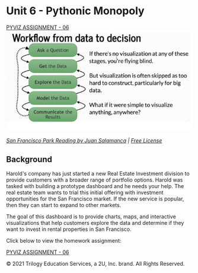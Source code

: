 # Unit 6 - Pythonic Monopoly
[PYVIZ ASSIGNMENT - 06](Starter_Code/rental_analysis.ipynb)
![San Francisco Park Reading](Images/know-how.gif)

*[San Francisco Park Reading by Juan Salamanca](https://www.pexels.com/photo/park-san-francisco-reading-61109/) | [Free License](https://www.pexels.com/photo-license/)*

## Background

Harold's company has just started a new Real Estate Investment division to provide customers with a broader range of portfolio options. Harold was tasked with building a prototype dashboard and he needs your help. The real estate team wants to trial this initial offering with investment opportunities for the San Francisco market. If the new service is popular, then they can start to expand to other markets.

The goal of this dashboard is to provide charts, maps, and interactive visualizations that help customers explore the data and determine if they want to invest in rental properties in San Francisco.

Click below to view the homework assignment:

[PYVIZ ASSIGNMENT - 06](Starter_Code/rental_analysis.ipynb)



© 2021 Trilogy Education Services, a 2U, Inc. brand. All Rights Reserved.
